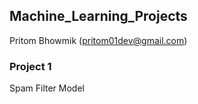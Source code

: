 <h2>Machine_Learning_Projects</h2>

Pritom Bhowmik (pritom01dev@gmail.com)          

<h3> Project 1 </h3>

Spam Filter Model



